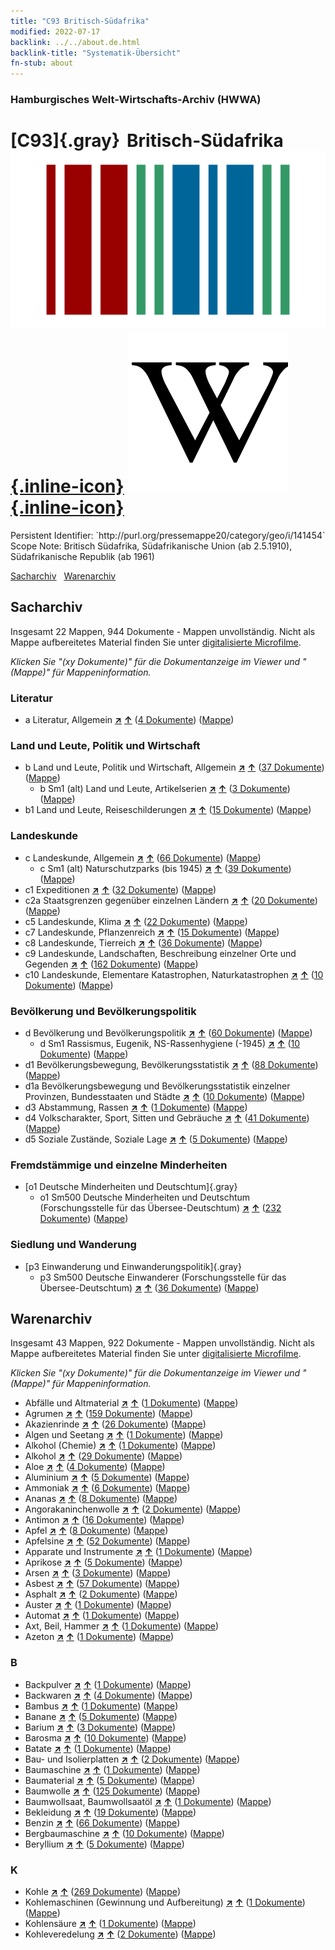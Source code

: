```yaml
---
title: "C93 Britisch-Südafrika"
modified: 2022-07-17
backlink: ../../about.de.html
backlink-title: "Systematik-Übersicht"
fn-stub: about
---
```


### Hamburgisches Welt-Wirtschafts-Archiv (HWWA)

# [C93]{.gray}&#8201; Britisch-Südafrika &#160; [![Wikidata](/images/Wikidata-logo.svg "Wikidata"){.inline-icon}](http://www.wikidata.org/entity/Q193619) [![Wikipedia](/images/Wikipedia-W.svg "Wikipedia"){.inline-icon}](https://de.wikipedia.org/wiki/S%C3%BCdafrikanische_Union)

<div class="hint">Persistent Identifier: `http://purl.org/pressemappe20/category/geo/i/141454`</div>

<div class="hint">
Scope Note: Britisch Südafrika, Südafrikanische Union (ab 2.5.1910), Südafrikanische Republik (ab 1961)
</div>


[Sacharchiv](#sacharchiv) &#160; [Warenarchiv](#warenarchiv)





## Sacharchiv






Insgesamt 22 Mappen, 944 Dokumente - Mappen unvollständig.
Nicht als Mappe aufbereitetes Material finden Sie unter [digitalisierte Microfilme](/film/h1_sh.de.html).

_Klicken Sie "(xy Dokumente)" für die Dokumentanzeige im Viewer und "(Mappe)" für Mappeninformation._




### Literatur

- a Literatur, Allgemein [**&nearr;**](../../../subject/i/142393/about.de.html "Literatur, Allgemein (in der ganzen Welt)") [**&uarr;**](../../../subject/about.de.html#a "Sachsystematik") (<a href="https://pm20.zbw.eu/iiifview/folder/sh/141454,142393" title="über: Britisch-Südafrika : Literatur, Allgemein" target="_blank">4 Dokumente</a>) ([Mappe](../../../../folder/sh/1414xx/141454/1423xx/142393/about.de.html))

### Land und Leute, Politik und Wirtschaft

- b Land und Leute, Politik und Wirtschaft, Allgemein [**&nearr;**](../../../subject/i/144196/about.de.html "Land und Leute, Politik und Wirtschaft, Allgemein (in der ganzen Welt)") [**&uarr;**](../../../subject/about.de.html#b "Sachsystematik") (<a href="https://pm20.zbw.eu/iiifview/folder/sh/141454,144196" title="über: Britisch-Südafrika : Land und Leute, Politik und Wirtschaft, Allgemein" target="_blank">37 Dokumente</a>) ([Mappe](../../../../folder/sh/1414xx/141454/1441xx/144196/about.de.html))
  - b Sm1 (alt) Land und Leute, Artikelserien [**&nearr;**](../../../subject/i/144198/about.de.html "Land und Leute, Artikelserien (in der ganzen Welt)") [**&uarr;**](../../../subject/about.de.html#b_Sm1_(alt) "Sachsystematik") (<a href="https://pm20.zbw.eu/iiifview/folder/sh/141454,144198" title="über: Britisch-Südafrika : Land und Leute, Artikelserien" target="_blank">3 Dokumente</a>) ([Mappe](../../../../folder/sh/1414xx/141454/1441xx/144198/about.de.html))
- b1 Land und Leute, Reiseschilderungen [**&nearr;**](../../../subject/i/144197/about.de.html "Land und Leute, Reiseschilderungen (in der ganzen Welt)") [**&uarr;**](../../../subject/about.de.html#b1 "Sachsystematik") (<a href="https://pm20.zbw.eu/iiifview/folder/sh/141454,144197" title="über: Britisch-Südafrika : Land und Leute, Reiseschilderungen" target="_blank">15 Dokumente</a>) ([Mappe](../../../../folder/sh/1414xx/141454/1441xx/144197/about.de.html))

### Landeskunde

- c Landeskunde, Allgemein [**&nearr;**](../../../subject/i/144199/about.de.html "Landeskunde, Allgemein (in der ganzen Welt)") [**&uarr;**](../../../subject/about.de.html#c "Sachsystematik") (<a href="https://pm20.zbw.eu/iiifview/folder/sh/141454,144199" title="über: Britisch-Südafrika : Landeskunde, Allgemein" target="_blank">66 Dokumente</a>) ([Mappe](../../../../folder/sh/1414xx/141454/1441xx/144199/about.de.html))
  - c Sm1 (alt) Naturschutzparks (bis 1945) [**&nearr;**](../../../subject/i/144217/about.de.html "Naturschutzparks (bis 1945) (in der ganzen Welt)") [**&uarr;**](../../../subject/about.de.html#c_Sm1_(alt) "Sachsystematik") (<a href="https://pm20.zbw.eu/iiifview/folder/sh/141454,144217" title="über: Britisch-Südafrika : Naturschutzparks (bis 1945)" target="_blank">39 Dokumente</a>) ([Mappe](../../../../folder/sh/1414xx/141454/1442xx/144217/about.de.html))
- c1 Expeditionen [**&nearr;**](../../../subject/i/144200/about.de.html "Expeditionen (in der ganzen Welt)") [**&uarr;**](../../../subject/about.de.html#c1 "Sachsystematik") (<a href="https://pm20.zbw.eu/iiifview/folder/sh/141454,144200" title="über: Britisch-Südafrika : Expeditionen" target="_blank">32 Dokumente</a>) ([Mappe](../../../../folder/sh/1414xx/141454/1442xx/144200/about.de.html))
- c2a Staatsgrenzen gegenüber einzelnen Ländern [**&nearr;**](../../../subject/i/144203/about.de.html "Staatsgrenzen gegenüber einzelnen Ländern (in der ganzen Welt)") [**&uarr;**](../../../subject/about.de.html#c2a "Sachsystematik") (<a href="https://pm20.zbw.eu/iiifview/folder/sh/141454,144203" title="über: Britisch-Südafrika : Staatsgrenzen gegenüber einzelnen Ländern" target="_blank">20 Dokumente</a>) ([Mappe](../../../../folder/sh/1414xx/141454/1442xx/144203/about.de.html))
- c5 Landeskunde, Klima [**&nearr;**](../../../subject/i/144209/about.de.html "Landeskunde, Klima (in der ganzen Welt)") [**&uarr;**](../../../subject/about.de.html#c5 "Sachsystematik") (<a href="https://pm20.zbw.eu/iiifview/folder/sh/141454,144209" title="über: Britisch-Südafrika : Landeskunde, Klima" target="_blank">22 Dokumente</a>) ([Mappe](../../../../folder/sh/1414xx/141454/1442xx/144209/about.de.html))
- c7 Landeskunde, Pflanzenreich [**&nearr;**](../../../subject/i/144211/about.de.html "Landeskunde, Pflanzenreich (in der ganzen Welt)") [**&uarr;**](../../../subject/about.de.html#c7 "Sachsystematik") (<a href="https://pm20.zbw.eu/iiifview/folder/sh/141454,144211" title="über: Britisch-Südafrika : Landeskunde, Pflanzenreich" target="_blank">15 Dokumente</a>) ([Mappe](../../../../folder/sh/1414xx/141454/1442xx/144211/about.de.html))
- c8 Landeskunde, Tierreich [**&nearr;**](../../../subject/i/144212/about.de.html "Landeskunde, Tierreich (in der ganzen Welt)") [**&uarr;**](../../../subject/about.de.html#c8 "Sachsystematik") (<a href="https://pm20.zbw.eu/iiifview/folder/sh/141454,144212" title="über: Britisch-Südafrika : Landeskunde, Tierreich" target="_blank">36 Dokumente</a>) ([Mappe](../../../../folder/sh/1414xx/141454/1442xx/144212/about.de.html))
- c9 Landeskunde, Landschaften, Beschreibung einzelner Orte und Gegenden [**&nearr;**](../../../subject/i/144214/about.de.html "Landeskunde, Landschaften, Beschreibung einzelner Orte und Gegenden (in der ganzen Welt)") [**&uarr;**](../../../subject/about.de.html#c9 "Sachsystematik") (<a href="https://pm20.zbw.eu/iiifview/folder/sh/141454,144214" title="über: Britisch-Südafrika : Landeskunde, Landschaften, Beschreibung einzelner Orte und Gegenden" target="_blank">162 Dokumente</a>) ([Mappe](../../../../folder/sh/1414xx/141454/1442xx/144214/about.de.html))
- c10 Landeskunde, Elementare Katastrophen, Naturkatastrophen [**&nearr;**](../../../subject/i/144215/about.de.html "Landeskunde, Elementare Katastrophen, Naturkatastrophen (in der ganzen Welt)") [**&uarr;**](../../../subject/about.de.html#c10 "Sachsystematik") (<a href="https://pm20.zbw.eu/iiifview/folder/sh/141454,144215" title="über: Britisch-Südafrika : Landeskunde, Elementare Katastrophen, Naturkatastrophen" target="_blank">10 Dokumente</a>) ([Mappe](../../../../folder/sh/1414xx/141454/1442xx/144215/about.de.html))

### Bevölkerung und Bevölkerungspolitik

- d Bevölkerung und Bevölkerungspolitik [**&nearr;**](../../../subject/i/144221/about.de.html "Bevölkerung und Bevölkerungspolitik (in der ganzen Welt)") [**&uarr;**](../../../subject/about.de.html#d "Sachsystematik") (<a href="https://pm20.zbw.eu/iiifview/folder/sh/141454,144221" title="über: Britisch-Südafrika : Bevölkerung und Bevölkerungspolitik" target="_blank">60 Dokumente</a>) ([Mappe](../../../../folder/sh/1414xx/141454/1442xx/144221/about.de.html))
  - d Sm1 Rassismus, Eugenik, NS-Rassenhygiene (-1945) [**&nearr;**](../../../subject/i/144259/about.de.html "Rassismus, Eugenik, NS-Rassenhygiene (-1945) (in der ganzen Welt)") [**&uarr;**](../../../subject/about.de.html#d_Sm1 "Sachsystematik") (<a href="https://pm20.zbw.eu/iiifview/folder/sh/141454,144259" title="über: Britisch-Südafrika : Rassismus, Eugenik, NS-Rassenhygiene (-1945)" target="_blank">10 Dokumente</a>) ([Mappe](../../../../folder/sh/1414xx/141454/1442xx/144259/about.de.html))
- d1 Bevölkerungsbewegung, Bevölkerungsstatistik [**&nearr;**](../../../subject/i/144222/about.de.html "Bevölkerungsbewegung, Bevölkerungsstatistik (in der ganzen Welt)") [**&uarr;**](../../../subject/about.de.html#d1 "Sachsystematik") (<a href="https://pm20.zbw.eu/iiifview/folder/sh/141454,144222" title="über: Britisch-Südafrika : Bevölkerungsbewegung, Bevölkerungsstatistik" target="_blank">88 Dokumente</a>) ([Mappe](../../../../folder/sh/1414xx/141454/1442xx/144222/about.de.html))
- d1a Bevölkerungsbewegung und Bevölkerungsstatistik einzelner Provinzen, Bundesstaaten und Städte [**&nearr;**](../../../subject/i/144225/about.de.html "Bevölkerungsbewegung und Bevölkerungsstatistik einzelner Provinzen, Bundesstaaten und Städte (in der ganzen Welt)") [**&uarr;**](../../../subject/about.de.html#d1a "Sachsystematik") (<a href="https://pm20.zbw.eu/iiifview/folder/sh/141454,144225" title="über: Britisch-Südafrika : Bevölkerungsbewegung und Bevölkerungsstatistik einzelner Provinzen, Bundesstaaten und Städte" target="_blank">10 Dokumente</a>) ([Mappe](../../../../folder/sh/1414xx/141454/1442xx/144225/about.de.html))
- d3 Abstammung, Rassen [**&nearr;**](../../../subject/i/144226/about.de.html "Abstammung, Rassen (in der ganzen Welt)") [**&uarr;**](../../../subject/about.de.html#d3 "Sachsystematik") (<a href="https://pm20.zbw.eu/iiifview/folder/sh/141454,144226" title="über: Britisch-Südafrika : Abstammung, Rassen" target="_blank">1 Dokumente</a>) ([Mappe](../../../../folder/sh/1414xx/141454/1442xx/144226/about.de.html))
- d4 Volkscharakter, Sport, Sitten und Gebräuche [**&nearr;**](../../../subject/i/144228/about.de.html "Volkscharakter, Sport, Sitten und Gebräuche (in der ganzen Welt)") [**&uarr;**](../../../subject/about.de.html#d4 "Sachsystematik") (<a href="https://pm20.zbw.eu/iiifview/folder/sh/141454,144228" title="über: Britisch-Südafrika : Volkscharakter, Sport, Sitten und Gebräuche" target="_blank">41 Dokumente</a>) ([Mappe](../../../../folder/sh/1414xx/141454/1442xx/144228/about.de.html))
- d5 Soziale Zustände, Soziale Lage [**&nearr;**](../../../subject/i/144233/about.de.html "Soziale Zustände, Soziale Lage (in der ganzen Welt)") [**&uarr;**](../../../subject/about.de.html#d5 "Sachsystematik") (<a href="https://pm20.zbw.eu/iiifview/folder/sh/141454,144233" title="über: Britisch-Südafrika : Soziale Zustände, Soziale Lage" target="_blank">5 Dokumente</a>) ([Mappe](../../../../folder/sh/1414xx/141454/1442xx/144233/about.de.html))

### Fremdstämmige und einzelne Minderheiten

- [o1 Deutsche Minderheiten und Deutschtum]{.gray}
  - o1 Sm500 Deutsche Minderheiten und Deutschtum (Forschungsstelle für das Übersee-Deutschtum) [**&nearr;**](../../../subject/i/145911/about.de.html "Deutsche Minderheiten und Deutschtum (Forschungsstelle für das Übersee-Deutschtum) (in der ganzen Welt)") [**&uarr;**](../../../subject/about.de.html#o1_Sm500 "Sachsystematik") (<a href="https://pm20.zbw.eu/iiifview/folder/sh/141454,145911" title="über: Britisch-Südafrika : Deutsche Minderheiten und Deutschtum (Forschungsstelle für das Übersee-Deutschtum)" target="_blank">232 Dokumente</a>) ([Mappe](../../../../folder/sh/1414xx/141454/1459xx/145911/about.de.html))

### Siedlung und Wanderung

- [p3 Einwanderung und Einwanderungspolitik]{.gray}
  - p3 Sm500 Deutsche Einwanderer (Forschungsstelle für das Übersee-Deutschtum) [**&nearr;**](../../../subject/i/145921/about.de.html "Deutsche Einwanderer (Forschungsstelle für das Übersee-Deutschtum) (in der ganzen Welt)") [**&uarr;**](../../../subject/about.de.html#p3_Sm500 "Sachsystematik") (<a href="https://pm20.zbw.eu/iiifview/folder/sh/141454,145921" title="über: Britisch-Südafrika : Deutsche Einwanderer (Forschungsstelle für das Übersee-Deutschtum)" target="_blank">36 Dokumente</a>) ([Mappe](../../../../folder/sh/1414xx/141454/1459xx/145921/about.de.html))







## Warenarchiv








Insgesamt 43 Mappen, 922 Dokumente - Mappen unvollständig.
Nicht als Mappe aufbereitetes Material finden Sie unter [digitalisierte Microfilme](/film/h1_wa.de.html).

_Klicken Sie "(xy Dokumente)" für die Dokumentanzeige im Viewer und "(Mappe)" für Mappeninformation._



- Abfälle und Altmaterial [**&nearr;**](../../../ware/i/141942/about.de.html "Abfälle und Altmaterial (XXX in der ganzen Welt)") [**&uarr;**](../../../ware/about.de.html#PRB01-01 "Warensystematik") (<a href="https://pm20.zbw.eu/iiifview/folder/wa/141942,141454" title="über: Abfälle und Altmaterial : Britisch-Südafrika" target="_blank">1 Dokumente</a>) ([Mappe](../../../../folder/wa/1419xx/141942/1414xx/141454/about.de.html))
- Agrumen [**&nearr;**](../../../ware/i/141948/about.de.html "Agrumen (XXX in der ganzen Welt)") [**&uarr;**](../../../ware/about.de.html#PLW04-Zs "Warensystematik") (<a href="https://pm20.zbw.eu/iiifview/folder/wa/141948,141454" title="über: Agrumen : Britisch-Südafrika" target="_blank">159 Dokumente</a>) ([Mappe](../../../../folder/wa/1419xx/141948/1414xx/141454/about.de.html))
- Akazienrinde [**&nearr;**](../../../ware/i/141950/about.de.html "Akazienrinde (XXX in der ganzen Welt)") [**&uarr;**](../../../ware/about.de.html#PLW06-Fp01 "Warensystematik") (<a href="https://pm20.zbw.eu/iiifview/folder/wa/141950,141454" title="über: Akazienrinde : Britisch-Südafrika" target="_blank">26 Dokumente</a>) ([Mappe](../../../../folder/wa/1419xx/141950/1414xx/141454/about.de.html))
- Algen und Seetang [**&nearr;**](../../../ware/i/141959/about.de.html "Algen und Seetang (XXX in der ganzen Welt)") [**&uarr;**](../../../ware/about.de.html#PLW07-Mp01 "Warensystematik") (<a href="https://pm20.zbw.eu/iiifview/folder/wa/141959,141454" title="über: Algen und Seetang : Britisch-Südafrika" target="_blank">1 Dokumente</a>) ([Mappe](../../../../folder/wa/1419xx/141959/1414xx/141454/about.de.html))
- Alkohol (Chemie) [**&nearr;**](../../../ware/i/163481/about.de.html "Alkohol (Chemie) (XXX in der ganzen Welt)") [**&uarr;**](../../../ware/about.de.html#PID13-Ko02 "Warensystematik") (<a href="https://pm20.zbw.eu/iiifview/folder/wa/163481,141454" title="über: Alkohol (Chemie) : Britisch-Südafrika" target="_blank">1 Dokumente</a>) ([Mappe](../../../../folder/wa/1634xx/163481/1414xx/141454/about.de.html))
- Alkohol [**&nearr;**](../../../ware/i/141966/about.de.html "Alkohol (XXX in der ganzen Welt)") [**&uarr;**](../../../ware/about.de.html#PID20.02-Sp "Warensystematik") (<a href="https://pm20.zbw.eu/iiifview/folder/wa/141966,141454" title="über: Alkohol : Britisch-Südafrika" target="_blank">29 Dokumente</a>) ([Mappe](../../../../folder/wa/1419xx/141966/1414xx/141454/about.de.html))
- Aloe [**&nearr;**](../../../ware/i/141967/about.de.html "Aloe (XXX in der ganzen Welt)") [**&uarr;**](../../../ware/about.de.html#PLW04-Kr01 "Warensystematik") (<a href="https://pm20.zbw.eu/iiifview/folder/wa/141967,141454" title="über: Aloe : Britisch-Südafrika" target="_blank">4 Dokumente</a>) ([Mappe](../../../../folder/wa/1419xx/141967/1414xx/141454/about.de.html))
- Aluminium [**&nearr;**](../../../ware/i/141969/about.de.html "Aluminium (XXX in der ganzen Welt)") [**&uarr;**](../../../ware/about.de.html#PID07.01-Lm01 "Warensystematik") (<a href="https://pm20.zbw.eu/iiifview/folder/wa/141969,141454" title="über: Aluminium : Britisch-Südafrika" target="_blank">5 Dokumente</a>) ([Mappe](../../../../folder/wa/1419xx/141969/1414xx/141454/about.de.html))
- Ammoniak [**&nearr;**](../../../ware/i/165930/about.de.html "Ammoniak (XXX in der ganzen Welt)") [**&uarr;**](../../../ware/about.de.html#PID13-Du01 "Warensystematik") (<a href="https://pm20.zbw.eu/iiifview/folder/wa/165930,141454" title="über: Ammoniak : Britisch-Südafrika" target="_blank">6 Dokumente</a>) ([Mappe](../../../../folder/wa/1659xx/165930/1414xx/141454/about.de.html))
- Ananas [**&nearr;**](../../../ware/i/141970/about.de.html "Ananas (XXX in der ganzen Welt)") [**&uarr;**](../../../ware/about.de.html#PLW04-Tr01 "Warensystematik") (<a href="https://pm20.zbw.eu/iiifview/folder/wa/141970,141454" title="über: Ananas : Britisch-Südafrika" target="_blank">8 Dokumente</a>) ([Mappe](../../../../folder/wa/1419xx/141970/1414xx/141454/about.de.html))
- Angorakaninchenwolle [**&nearr;**](../../../ware/i/141972/about.de.html "Angorakaninchenwolle (XXX in der ganzen Welt)") [**&uarr;**](../../../ware/about.de.html#PLW05-Wo01 "Warensystematik") (<a href="https://pm20.zbw.eu/iiifview/folder/wa/141972,141454" title="über: Angorakaninchenwolle : Britisch-Südafrika" target="_blank">2 Dokumente</a>) ([Mappe](../../../../folder/wa/1419xx/141972/1414xx/141454/about.de.html))
- Antimon [**&nearr;**](../../../ware/i/141977/about.de.html "Antimon (XXX in der ganzen Welt)") [**&uarr;**](../../../ware/about.de.html#PID07.01-Hm01 "Warensystematik") (<a href="https://pm20.zbw.eu/iiifview/folder/wa/141977,141454" title="über: Antimon : Britisch-Südafrika" target="_blank">16 Dokumente</a>) ([Mappe](../../../../folder/wa/1419xx/141977/1414xx/141454/about.de.html))
- Apfel [**&nearr;**](../../../ware/i/141980/about.de.html "Apfel (XXX in der ganzen Welt)") [**&uarr;**](../../../ware/about.de.html#PLW04-Ob01 "Warensystematik") (<a href="https://pm20.zbw.eu/iiifview/folder/wa/141980,141454" title="über: Apfel : Britisch-Südafrika" target="_blank">8 Dokumente</a>) ([Mappe](../../../../folder/wa/1419xx/141980/1414xx/141454/about.de.html))
- Apfelsine [**&nearr;**](../../../ware/i/141981/about.de.html "Apfelsine (XXX in der ganzen Welt)") [**&uarr;**](../../../ware/about.de.html#PLW04-Zs01 "Warensystematik") (<a href="https://pm20.zbw.eu/iiifview/folder/wa/141981,141454" title="über: Apfelsine : Britisch-Südafrika" target="_blank">52 Dokumente</a>) ([Mappe](../../../../folder/wa/1419xx/141981/1414xx/141454/about.de.html))
- Apparate und Instrumente [**&nearr;**](../../../ware/i/141985/about.de.html "Apparate und Instrumente (XXX in der ganzen Welt)") [**&uarr;**](../../../ware/about.de.html#PID08-Ap "Warensystematik") (<a href="https://pm20.zbw.eu/iiifview/folder/wa/141985,141454" title="über: Apparate und Instrumente : Britisch-Südafrika" target="_blank">1 Dokumente</a>) ([Mappe](../../../../folder/wa/1419xx/141985/1414xx/141454/about.de.html))
- Aprikose [**&nearr;**](../../../ware/i/142001/about.de.html "Aprikose (XXX in der ganzen Welt)") [**&uarr;**](../../../ware/about.de.html#PLW04-Zs02 "Warensystematik") (<a href="https://pm20.zbw.eu/iiifview/folder/wa/142001,141454" title="über: Aprikose : Britisch-Südafrika" target="_blank">5 Dokumente</a>) ([Mappe](../../../../folder/wa/1420xx/142001/1414xx/141454/about.de.html))
- Arsen [**&nearr;**](../../../ware/i/142006/about.de.html "Arsen (XXX in der ganzen Welt)") [**&uarr;**](../../../ware/about.de.html#PID07.01-Hm02 "Warensystematik") (<a href="https://pm20.zbw.eu/iiifview/folder/wa/142006,141454" title="über: Arsen : Britisch-Südafrika" target="_blank">3 Dokumente</a>) ([Mappe](../../../../folder/wa/1420xx/142006/1414xx/141454/about.de.html))
- Asbest [**&nearr;**](../../../ware/i/142014/about.de.html "Asbest (XXX in der ganzen Welt)") [**&uarr;**](../../../ware/about.de.html#PID23-As "Warensystematik") (<a href="https://pm20.zbw.eu/iiifview/folder/wa/142014,141454" title="über: Asbest : Britisch-Südafrika" target="_blank">57 Dokumente</a>) ([Mappe](../../../../folder/wa/1420xx/142014/1414xx/141454/about.de.html))
- Asphalt [**&nearr;**](../../../ware/i/142016/about.de.html "Asphalt (XXX in der ganzen Welt)") [**&uarr;**](../../../ware/about.de.html#PID22-Bd01 "Warensystematik") (<a href="https://pm20.zbw.eu/iiifview/folder/wa/142016,141454" title="über: Asphalt : Britisch-Südafrika" target="_blank">2 Dokumente</a>) ([Mappe](../../../../folder/wa/1420xx/142016/1414xx/141454/about.de.html))
- Auster [**&nearr;**](../../../ware/i/142019/about.de.html "Auster (XXX in der ganzen Welt)") [**&uarr;**](../../../ware/about.de.html#PLW07-Mt02 "Warensystematik") (<a href="https://pm20.zbw.eu/iiifview/folder/wa/142019,141454" title="über: Auster : Britisch-Südafrika" target="_blank">1 Dokumente</a>) ([Mappe](../../../../folder/wa/1420xx/142019/1414xx/141454/about.de.html))
- Automat [**&nearr;**](../../../ware/i/142020/about.de.html "Automat (XXX in der ganzen Welt)") [**&uarr;**](../../../ware/about.de.html#PID08-Au "Warensystematik") (<a href="https://pm20.zbw.eu/iiifview/folder/wa/142020,141454" title="über: Automat : Britisch-Südafrika" target="_blank">1 Dokumente</a>) ([Mappe](../../../../folder/wa/1420xx/142020/1414xx/141454/about.de.html))
- Axt, Beil, Hammer [**&nearr;**](../../../ware/i/141947/about.de.html "Axt, Beil, Hammer (XXX in der ganzen Welt)") [**&uarr;**](../../../ware/about.de.html#PID07.03-Wz01 "Warensystematik") (<a href="https://pm20.zbw.eu/iiifview/folder/wa/141947,141454" title="über: Axt, Beil, Hammer : Britisch-Südafrika" target="_blank">1 Dokumente</a>) ([Mappe](../../../../folder/wa/1419xx/141947/1414xx/141454/about.de.html))
- Azeton [**&nearr;**](../../../ware/i/142022/about.de.html "Azeton (XXX in der ganzen Welt)") [**&uarr;**](../../../ware/about.de.html#PID13-Ko03 "Warensystematik") (<a href="https://pm20.zbw.eu/iiifview/folder/wa/142022,141454" title="über: Azeton : Britisch-Südafrika" target="_blank">1 Dokumente</a>) ([Mappe](../../../../folder/wa/1420xx/142022/1414xx/141454/about.de.html))

### B

- Backpulver [**&nearr;**](../../../ware/i/142024/about.de.html "Backpulver (XXX in der ganzen Welt)") [**&uarr;**](../../../ware/about.de.html#PID13-Lm01 "Warensystematik") (<a href="https://pm20.zbw.eu/iiifview/folder/wa/142024,141454" title="über: Backpulver : Britisch-Südafrika" target="_blank">1 Dokumente</a>) ([Mappe](../../../../folder/wa/1420xx/142024/1414xx/141454/about.de.html))
- Backwaren [**&nearr;**](../../../ware/i/142026/about.de.html "Backwaren (XXX in der ganzen Welt)") [**&uarr;**](../../../ware/about.de.html#PID20-Ba "Warensystematik") (<a href="https://pm20.zbw.eu/iiifview/folder/wa/142026,141454" title="über: Backwaren : Britisch-Südafrika" target="_blank">4 Dokumente</a>) ([Mappe](../../../../folder/wa/1420xx/142026/1414xx/141454/about.de.html))
- Bambus [**&nearr;**](../../../ware/i/142035/about.de.html "Bambus (XXX in der ganzen Welt)") [**&uarr;**](../../../ware/about.de.html#PLW04-Gr02 "Warensystematik") (<a href="https://pm20.zbw.eu/iiifview/folder/wa/142035,141454" title="über: Bambus : Britisch-Südafrika" target="_blank">1 Dokumente</a>) ([Mappe](../../../../folder/wa/1420xx/142035/1414xx/141454/about.de.html))
- Banane [**&nearr;**](../../../ware/i/142038/about.de.html "Banane (XXX in der ganzen Welt)") [**&uarr;**](../../../ware/about.de.html#PLW04-Bn "Warensystematik") (<a href="https://pm20.zbw.eu/iiifview/folder/wa/142038,141454" title="über: Banane : Britisch-Südafrika" target="_blank">5 Dokumente</a>) ([Mappe](../../../../folder/wa/1420xx/142038/1414xx/141454/about.de.html))
- Barium [**&nearr;**](../../../ware/i/142042/about.de.html "Barium (XXX in der ganzen Welt)") [**&uarr;**](../../../ware/about.de.html#PID07.01-Lm02 "Warensystematik") (<a href="https://pm20.zbw.eu/iiifview/folder/wa/142042,141454" title="über: Barium : Britisch-Südafrika" target="_blank">3 Dokumente</a>) ([Mappe](../../../../folder/wa/1420xx/142042/1414xx/141454/about.de.html))
- Barosma [**&nearr;**](../../../ware/i/142041/about.de.html "Barosma (XXX in der ganzen Welt)") [**&uarr;**](../../../ware/about.de.html#PLW04-Kr03 "Warensystematik") (<a href="https://pm20.zbw.eu/iiifview/folder/wa/142041,141454" title="über: Barosma : Britisch-Südafrika" target="_blank">10 Dokumente</a>) ([Mappe](../../../../folder/wa/1420xx/142041/1414xx/141454/about.de.html))
- Batate [**&nearr;**](../../../ware/i/142049/about.de.html "Batate (XXX in der ganzen Welt)") [**&uarr;**](../../../ware/about.de.html#PLW04-Kf02 "Warensystematik") (<a href="https://pm20.zbw.eu/iiifview/folder/wa/142049,141454" title="über: Batate : Britisch-Südafrika" target="_blank">1 Dokumente</a>) ([Mappe](../../../../folder/wa/1420xx/142049/1414xx/141454/about.de.html))
- Bau- und Isolierplatten [**&nearr;**](../../../ware/i/142083/about.de.html "Bau- und Isolierplatten (XXX in der ganzen Welt)") [**&uarr;**](../../../ware/about.de.html#PID22-Bf01 "Warensystematik") (<a href="https://pm20.zbw.eu/iiifview/folder/wa/142083,141454" title="über: Bau- und Isolierplatten : Britisch-Südafrika" target="_blank">2 Dokumente</a>) ([Mappe](../../../../folder/wa/1420xx/142083/1414xx/141454/about.de.html))
- Baumaschine [**&nearr;**](../../../ware/i/142084/about.de.html "Baumaschine (XXX in der ganzen Welt)") [**&uarr;**](../../../ware/about.de.html#PID08-Ba "Warensystematik") (<a href="https://pm20.zbw.eu/iiifview/folder/wa/142084,141454" title="über: Baumaschine : Britisch-Südafrika" target="_blank">1 Dokumente</a>) ([Mappe](../../../../folder/wa/1420xx/142084/1414xx/141454/about.de.html))
- Baumaterial [**&nearr;**](../../../ware/i/142086/about.de.html "Baumaterial (XXX in der ganzen Welt)") [**&uarr;**](../../../ware/about.de.html#PID22-Bs "Warensystematik") (<a href="https://pm20.zbw.eu/iiifview/folder/wa/142086,141454" title="über: Baumaterial : Britisch-Südafrika" target="_blank">5 Dokumente</a>) ([Mappe](../../../../folder/wa/1420xx/142086/1414xx/141454/about.de.html))
- Baumwolle [**&nearr;**](../../../ware/i/142089/about.de.html "Baumwolle (XXX in der ganzen Welt)") [**&uarr;**](../../../ware/about.de.html#PLW04-Bw "Warensystematik") (<a href="https://pm20.zbw.eu/iiifview/folder/wa/142089,141454" title="über: Baumwolle : Britisch-Südafrika" target="_blank">125 Dokumente</a>) ([Mappe](../../../../folder/wa/1420xx/142089/1414xx/141454/about.de.html))
- Baumwollsaat, Baumwollsaatöl [**&nearr;**](../../../ware/i/142093/about.de.html "Baumwollsaat, Baumwollsaatöl (XXX in der ganzen Welt)") [**&uarr;**](../../../ware/about.de.html#PID20-Oe01 "Warensystematik") (<a href="https://pm20.zbw.eu/iiifview/folder/wa/142093,141454" title="über: Baumwollsaat, Baumwollsaatöl : Britisch-Südafrika" target="_blank">1 Dokumente</a>) ([Mappe](../../../../folder/wa/1420xx/142093/1414xx/141454/about.de.html))
- Bekleidung [**&nearr;**](../../../ware/i/142106/about.de.html "Bekleidung (XXX in der ganzen Welt)") [**&uarr;**](../../../ware/about.de.html#PID19-Bk "Warensystematik") (<a href="https://pm20.zbw.eu/iiifview/folder/wa/142106,141454" title="über: Bekleidung : Britisch-Südafrika" target="_blank">19 Dokumente</a>) ([Mappe](../../../../folder/wa/1421xx/142106/1414xx/141454/about.de.html))
- Benzin [**&nearr;**](../../../ware/i/142108/about.de.html "Benzin (XXX in der ganzen Welt)") [**&uarr;**](../../../ware/about.de.html#PID13.02-Ks02 "Warensystematik") (<a href="https://pm20.zbw.eu/iiifview/folder/wa/142108,141454" title="über: Benzin : Britisch-Südafrika" target="_blank">66 Dokumente</a>) ([Mappe](../../../../folder/wa/1421xx/142108/1414xx/141454/about.de.html))
- Bergbaumaschine [**&nearr;**](../../../ware/i/142112/about.de.html "Bergbaumaschine (XXX in der ganzen Welt)") [**&uarr;**](../../../ware/about.de.html#PID08-Bg "Warensystematik") (<a href="https://pm20.zbw.eu/iiifview/folder/wa/142112,141454" title="über: Bergbaumaschine : Britisch-Südafrika" target="_blank">10 Dokumente</a>) ([Mappe](../../../../folder/wa/1421xx/142112/1414xx/141454/about.de.html))
- Beryllium [**&nearr;**](../../../ware/i/142103/about.de.html "Beryllium (XXX in der ganzen Welt)") [**&uarr;**](../../../ware/about.de.html#PID07.01-Lm03 "Warensystematik") (<a href="https://pm20.zbw.eu/iiifview/folder/wa/142103,141454" title="über: Beryllium : Britisch-Südafrika" target="_blank">5 Dokumente</a>) ([Mappe](../../../../folder/wa/1421xx/142103/1414xx/141454/about.de.html))

### K

- Kohle [**&nearr;**](../../../ware/i/143120/about.de.html "Kohle (XXX in der ganzen Welt)") [**&uarr;**](../../../ware/about.de.html#PRB02.01 "Warensystematik") (<a href="https://pm20.zbw.eu/iiifview/folder/wa/143120,141454" title="über: Kohle : Britisch-Südafrika" target="_blank">269 Dokumente</a>) ([Mappe](../../../../folder/wa/1431xx/143120/1414xx/141454/about.de.html))
- Kohlemaschinen (Gewinnung und Aufbereitung) [**&nearr;**](../../../ware/i/143121/about.de.html "Kohlemaschinen (Gewinnung und Aufbereitung) (XXX in der ganzen Welt)") [**&uarr;**](../../../ware/about.de.html#PID08-Bg02 "Warensystematik") (<a href="https://pm20.zbw.eu/iiifview/folder/wa/143121,141454" title="über: Kohlemaschinen (Gewinnung und Aufbereitung) : Britisch-Südafrika" target="_blank">1 Dokumente</a>) ([Mappe](../../../../folder/wa/1431xx/143121/1414xx/141454/about.de.html))
- Kohlensäure [**&nearr;**](../../../ware/i/143122/about.de.html "Kohlensäure (XXX in der ganzen Welt)") [**&uarr;**](../../../ware/about.de.html#PID13-Sc06 "Warensystematik") (<a href="https://pm20.zbw.eu/iiifview/folder/wa/143122,141454" title="über: Kohlensäure : Britisch-Südafrika" target="_blank">1 Dokumente</a>) ([Mappe](../../../../folder/wa/1431xx/143122/1414xx/141454/about.de.html))
- Kohleveredelung [**&nearr;**](../../../ware/i/218757/about.de.html "Kohleveredelung (XXX in der ganzen Welt)") [**&uarr;**](../../../ware/about.de.html#PRB02.01.01 "Warensystematik") (<a href="https://pm20.zbw.eu/iiifview/folder/wa/218757,141454" title="über: Kohleveredelung : Britisch-Südafrika" target="_blank">2 Dokumente</a>) ([Mappe](../../../../folder/wa/2187xx/218757/1414xx/141454/about.de.html))




